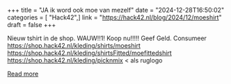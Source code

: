 +++
title = "JA ik word ook moe van mezelf"
date = "2024-12-28T16:50:02"
categories = [ "Hack42",]
link = "https://hack42.nl/blog/2024/12/moeshirt"
draft = false
+++

Nieuw tshirt in de shop. WAUW!!1! Koop nu!!!!! Geef Geld. Consumeer https://shop.hack42.nl/kleding/shirts/moeshirt https://shop.hack42.nl/kleding/shirtsFitted/moefittedshirt https://shop.hack42.nl/kleding/picknmix &#60; als ruglogo

[Read more](https://hack42.nl/blog/2024/12/moeshirt)